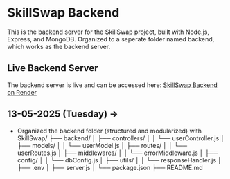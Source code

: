 # SkillSwap Backend

This is the backend server for the SkillSwap project, built with Node.js, Express, and MongoDB.
Organized to a seperate folder named backend, which works as the backend server.

## Live Backend Server
The backend server is live and can be accessed here:
[SkillSwap Backend on Render]()


## 13-05-2025 (Tuesday) ->
- Organized the backend folder (structured and modularized) with SkillSwap/
├── backend/
│   ├── controllers/
│   │   └── userController.js
│   ├── models/
│   │   └── userModel.js
│   ├── routes/
│   │   └── userRoutes.js
│   ├── middlewares/
│   │   └── errorMiddleware.js
│   ├── config/
│   │   └── dbConfig.js
│   ├── utils/
│   │   └── responseHandler.js
│   ├── .env
│   ├── server.js
│   └── package.json
├── README.md
